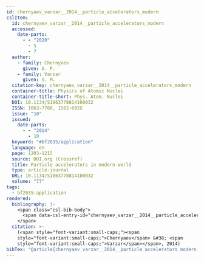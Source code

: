 ```yaml
---
id: chernyaev_varzar__2014__particle_accelerators_modern
cslItem:
  id: chernyaev_varzar__2014__particle_accelerators_modern
  accessed:
    date-parts:
      - - "2020"
        - 5
        - 7
  author:
    - family: Chernyaev
      given: A. P.
    - family: Varzar
      given: S. M.
  citation-key: chernyaev_varzar__2014__particle_accelerators_modern
  container-title: Physics of Atomic Nuclei
  container-title-short: Phys. Atom. Nuclei
  DOI: 10.1134/S1063778814100032
  ISSN: 1063-7788, 1562-692X
  issue: "10"
  issued:
    date-parts:
      - - "2014"
        - 10
  keyword: "#bf2035/application"
  language: en
  page: 1203-1215
  source: DOI.org (Crossref)
  title: Particle accelerators in modern world
  type: article-journal
  URL: 10.1134/S1063778814100032
  volume: "77"
tags:
  - bf2035:application
rendered:
  bibliography: |-
    <span class="csl-bib-body">
      <span data-csl-entry-id="chernyaev_varzar__2014__particle_accelerators_modern" class="csl-entry"><span class='author-bib'>Chernyaev, &#38; Varzar, S. M.</span>. <span class='date-bib'>(2014)</span>. <span class='title'><b>Particle accelerators in modern world</b></span>. <i>Physics of Atomic Nuclei</i>, <i>77</i>(10), 1203–1215. <span class='URL'><a href='https://doi.org/10.1134/S1063778814100032'>LINK</a></span></span>
    </span>
  citation: >-
    (<span style="font-variant:small-caps;"><span
    style="font-variant:small-caps;">Chernyaev</span> &#38; <span
    style="font-variant:small-caps;">Varzar</span></span>, 2014)
bibTex: "@article{chernyaev_varzar__2014__particle_accelerators_modern,\n\tnote = {[Online; accessed 2020-05-07]},\n\tauthor = {Chernyaev, A. P. and Varzar, S. M.},\n\tjournal = {Physics of Atomic Nuclei},\n\tdoi = {10.1134/S1063778814100032},\n\tissn = {1063-7788, 1562-692X},\n\tnumber = {10},\n\tyear = {2014},\n\tmonth = {10},\n\tpages = {1203--1215},\n\ttitle = {Particle accelerators in modern world},\n\turl = {10.1134/S1063778814100032},\n\thowpublished = {10.1134/S1063778814100032},\n\tvolume = {77},\n}\n\n"
---
```


